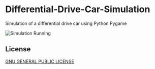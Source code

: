 # Differential-Drive-Car-Simulation
 Simulation of a differential drive car using Python Pygame

![Simulation Running](https://github.com/[ashraf-minhaj]/[differential-drive-car-simulation]/blob/[main]/demo.gif?raw=true)

## License
[GNU GENERAL PUBLIC LICENSE](https://fsf.org/)